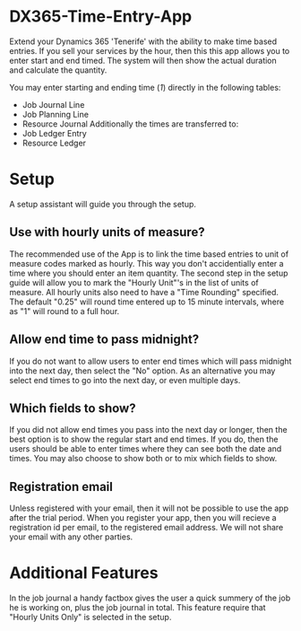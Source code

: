 
# DX365-Time-Entry-App

Extend your Dynamics 365 'Tenerife' with the ability to make time based entries. If you sell your services by the hour, 
then this this app allows you to enter start and end timed. The system will then show the actual duration and calculate the quantity.

You may enter starting and ending time (*1*) directly in the following tables:
- Job Journal Line
- Job Planning Line
- Resource Journal
Additionally the times are transferred to:
- Job Ledger Entry
- Resource Ledger

# Setup

A setup assistant will guide you through the setup.

## Use with hourly units of measure?

The recommended use of the App is to link the time based entries to unit of measure codes marked as hourly. This way you don't accidentially enter a time where you should enter an item quantity. 
The second step in the setup guide will allow you to mark the "Hourly Unit"'s in the list of units of measure. All hourly units also need to have a "Time Rounding" specified. The default "0.25" will round time entered up to 15 minute intervals, where as "1" will round to a full hour. 

## Allow end time to pass midnight?

If you do not want to allow users to enter end times which will pass midnight into the next day, then select the "No" option.
As an alternative you may select end times to go into the next day, or even multiple days. 

## Which fields to show?

If you did not allow end times you pass into the next day or longer, then the best option is to show the regular start and end times. If you do, then the users should be able to enter times where they can see both the date and times. You may also choose to show both or to mix which fields to show.

## Registration email

Unless registered with your email, then it will not be possible to use the app after the trial period. When you register your app, then you will recieve a registration id per email, to the registered email address. We will not share your email with any other parties.

# Additional Features

In the job journal a handy factbox gives the user a quick summery of the job he is working on, plus the job journal in total. This feature require that "Hourly Units Only" is selected in the setup.

